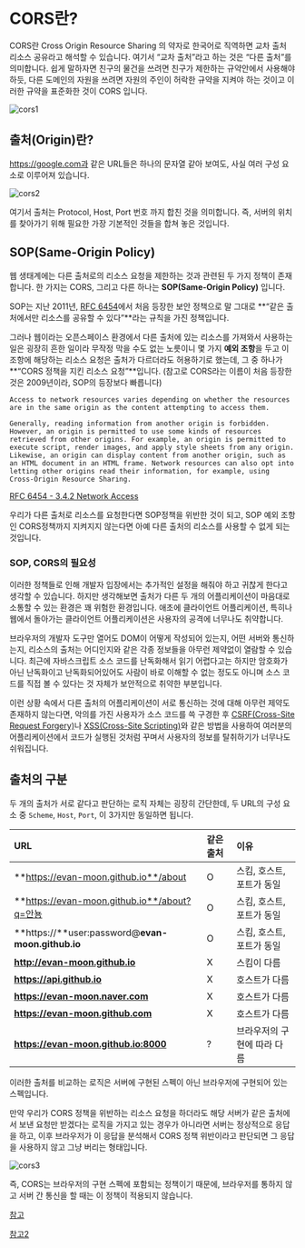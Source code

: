 # CORS란?

CORS란 Cross Origin Resource Sharing 의 약자로 한국어로 직역하면 교차 출처 리소스 공유라고 해석할 수 있습니다. 여기서 “교차 출처”라고 하는 것은 “다른 출처”를 의미합니다. 쉽게 말하자면 친구의 물건을 쓰려면 친구가 제한하는 규약안에서 사용해야 하듯, 다른 도메인의 자원을 쓰려면 자원의 주인이 허락한 규약을 지켜야 하는 것이고 이러한 규약을 표준화한 것이 CORS 입니다.

![cors1](C:\Users\pj501\Desktop\cors1.png)



## 출처(Origin)란?

https://google.com과 같은 URL들은 하나의 문자열 같아 보여도, 사실 여러 구성 요소로 이루어져 있습니다.

 ![cors2](C:\Users\pj501\Desktop\cors2.png)



여기서 출처는 Protocol, Host, Port 번호 까지 합친 것을 의미합니다. 즉, 서버의 위치를 찾아가기 위해 필요한 가장 기본적인 것들을 합쳐 놓은 것입니다. 



## SOP(Same-Origin Policy)

웹 생태계에는 다른 출처로의 리소스 요청을 제한하는 것과 관련된 두 가지 정책이 존재합니다. 한 가지는 CORS, 그리고 다른 하나는 **SOP(Same-Origin Policy)** 입니다. 

SOP는 지난 2011년, [RFC 6454](https://tools.ietf.org/html/rfc6454#page-5)에서 처음 등장한 보안 정책으로 말 그대로 **“같은 출처에서만 리소스를 공유할 수 있다”**라는 규칙을 가진 정책입니다. 

그러나 웹이라는 오픈스페이스 환경에서 다른 출처에 있는 리소스를 가져와서 사용하는 일은 굉장히 흔한 일이라 무작정 막을 수도 없는 노릇이니 몇 가지 **예외 조항**을 두고 이 조항에 해당하는 리소스 요청은 출처가 다르더라도 허용하기로 했는데, 그 중 하나가 **“CORS 정책을 지킨 리소스 요청”**입니다. (참고로 CORS라는 이름이 처음 등장한 것은 2009년이라, SOP의 등장보다 빠릅니다)

```
Access to network resources varies depending on whether the resources are in the same origin as the content attempting to access them.

Generally, reading information from another origin is forbidden. However, an origin is permitted to use some kinds of resources retrieved from other origins. For example, an origin is permitted to execute script, render images, and apply style sheets from any origin. Likewise, an origin can display content from another origin, such as an HTML document in an HTML frame. Network resources can also opt into letting other origins read their information, for example, using Cross-Origin Resource Sharing.
```

[RFC 6454 - 3.4.2 Network Access](https://tools.ietf.org/html/rfc6454#section-3.4.2)



우리가 다른 출처로 리소스를 요청한다면 SOP정책을 위반한 것이 되고, SOP 예외 조항인 CORS정책까지 지켜지지 않는다면 아예 다른 출처의 리소스를 사용할 수 없게 되는 것입니다. 



### SOP, CORS의 필요성

이러한 정책들로 인해 개발자 입장에서는 추가적인 설정을 해줘야 하고 귀찮게 한다고 생각할 수 있습니다. 하지만 생각해보면 출처가 다른 두 개의 어플리케이션이 마음대로 소통할 수 있는 환경은 꽤 위험한 환경입니다. 애초에 클라이언트 어플리케이션, 특히나 웹에서 돌아가는 클라이언트 어플리케이션은 사용자의 공격에 너무나도 취약합니다. 

브라우저의 개발자 도구만 열어도 DOM이 어떻게 작성되어 있는지, 어떤 서버와 통신하는지, 리소스의 출처는 어디인지와 같은 각종 정보들을 아무런 제약없이 열람할 수 있습니다. 최근에 자바스크립트 소스 코드를 난독화해서 읽기 어렵다고는 하지만 암호화가 아닌 난독화이고 난독화되어있어도 사람이 바로 이해할 수 없는 정도도 아니며 소스 코드를 직접 볼 수 있다는 것 자체가 보안적으로 취약한 부분입니다. 

이런 상황 속에서 다른 출처의 어플리케이션이 서로 통신하는 것에 대해 아무런 제약도 존재하지 않는다면, 악의를 가진 사용자가 소스 코드를 쓱 구경한 후 [CSRF(Cross-Site Request Forgery)](https://ko.wikipedia.org/wiki/사이트_간_요청_위조)나 [XSS(Cross-Site Scripting)](https://ko.wikipedia.org/wiki/사이트_간_스크립팅)와 같은 방법을 사용하여 여러분의 어플리케이션에서 코드가 실행된 것처럼 꾸며서 사용자의 정보를 탈취하기가 너무나도 쉬워집니다.



## 출처의 구분

두 개의 출처가 서로 같다고 판단하는 로직 자체는 굉장히 간단한데, 두 URL의 구성 요소 중 `Scheme`, `Host`, `Port`, 이 3가지만 동일하면 됩니다.

| URL                                               | 같은 출처 | 이유                        |
| :------------------------------------------------ | :-------- | :-------------------------- |
| **https://evan-moon.github.io**/about             | O         | 스킴, 호스트, 포트가 동일   |
| **https://evan-moon.github.io**/about?q=안뇽      | O         | 스킴, 호스트, 포트가 동일   |
| **https://**user:password@**evan-moon.github.io** | O         | 스킴, 호스트, 포트가 동일   |
| **http://evan-moon.github.io**                    | X         | 스킴이 다름                 |
| **https://api.github.io**                         | X         | 호스트가 다름               |
| **https://evan-moon.naver.com**                   | X         | 호스트가 다름               |
| **https://evan-moon.github.com**                  | X         | 호스트가 다름               |
| **https://evan-moon.github.io:8000**              | ?         | 브라우저의 구현에 따라 다름 |

이러한 출처를 비교하는 로직은 서버에 구현된 스펙이 아닌 브라우저에 구현되어 있는 스펙입니다. 

만약 우리가 CORS 정책을 위반하는 리소스 요청을 하더라도 해당 서버가 같은 출처에서 보낸 요청만 받겠다는 로직을 가지고 있는 경우가 아니라면 서버는 정상적으로 응답을 하고, 이후 브라우저가 이 응답을 분석해서 CORS 정책 위반이라고 판단되면 그 응답을 사용하지 않고 그냥 버리는 형태입니다.

![cors3](C:\Users\pj501\Desktop\cors3.png)



즉, CORS는 브라우저의 구현 스펙에 포함되는 정책이기 때문에, 브라우저를 통하지 않고 서버 간 통신을 할 때는 이 정책이 적용되지 않습니다.



[참고](https://tecoble.techcourse.co.kr/post/2020-07-18-cors/)

[참고2](https://evan-moon.github.io/2020/05/21/about-cors/)


